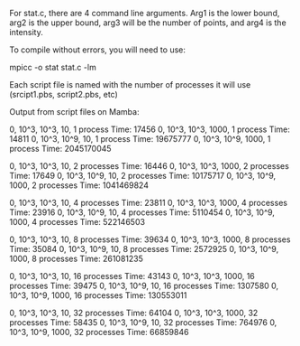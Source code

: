 For stat.c, there are 4 command line arguments. Arg1 is the lower bound, arg2 is the upper bound, arg3 will be the number of points, and arg4 is the
intensity.

To compile without errors, you will need to use:

mpicc -o stat stat.c -lm

Each script file is named with the number of processes it will use (srcipt1.pbs, script2.pbs, etc)

Output from script files on Mamba:

0, 10^3, 10^3, 10, 1 process
Time: 17456
0, 10^3, 10^3, 1000, 1 process
Time: 14811
0, 10^3, 10^9, 10, 1 process
Time: 19675777
0, 10^3, 10^9, 1000, 1 process
Time: 2045170045

0, 10^3, 10^3, 10, 2 processes
Time: 16446
0, 10^3, 10^3, 1000, 2 processes
Time: 17649
0, 10^3, 10^9, 10, 2 processes
Time: 10175717
0, 10^3, 10^9, 1000, 2 processes
Time: 1041469824

0, 10^3, 10^3, 10, 4 processes
Time: 23811
0, 10^3, 10^3, 1000, 4 processes
Time: 23916
0, 10^3, 10^9, 10, 4 processes
Time: 5110454
0, 10^3, 10^9, 1000, 4 processes
Time: 522146503

0, 10^3, 10^3, 10, 8 processes
Time: 39634
0, 10^3, 10^3, 1000, 8 processes
Time: 35084
0, 10^3, 10^9, 10, 8 processes
Time: 2572925
0, 10^3, 10^9, 1000, 8 processes
Time: 261081235

0, 10^3, 10^3, 10, 16 processes
Time: 43143
0, 10^3, 10^3, 1000, 16 processes
Time: 39475
0, 10^3, 10^9, 10, 16 processes
Time: 1307580
0, 10^3, 10^9, 1000, 16 processes
Time: 130553011

0, 10^3, 10^3, 10, 32 processes
Time: 64104
0, 10^3, 10^3, 1000, 32 processes
Time: 58435
0, 10^3, 10^9, 10, 32 processes
Time: 764976
0, 10^3, 10^9, 1000, 32 processes
Time: 66859846
